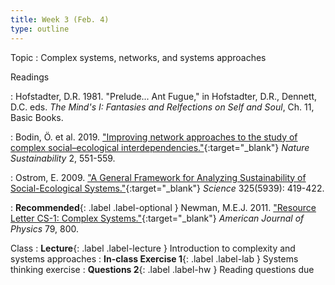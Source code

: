 ```yaml
---
title: Week 3 (Feb. 4)
type: outline
---
```


Topic
: Complex systems, networks, and systems approaches

Readings

: Hofstadter, D.R. 1981. "Prelude... Ant Fugue," in Hofstadter, D.R., Dennett, D.C. eds. _The Mind's I: Fantasies and Relfections on Self and Soul_, Ch. 11, Basic Books.

: Bodin, Ö. et al. 2019. ["Improving network approaches to the study of complex social–ecological interdependencies."](https://doi.org/10.1038/s41893-019-0308-0){:target="_blank"} _Nature Sustainability_ 2, 551-559.

: Ostrom, E. 2009. ["A General Framework for Analyzing Sustainability of Social-Ecological Systems."](https://doi.org/10.1126/science.1172133){:target="_blank"} _Science_ 325(5939): 419-422.

: **Recommended**{: .label .label-optional } Newman, M.E.J. 2011. ["Resource Letter CS-1: Complex Systems."](https://doi.org/10.1119/1.3590372){:target="_blank"} _American Journal of Physics_ 79, 800.

Class
: **Lecture**{: .label .label-lecture } Introduction to complexity and systems approaches
: **In-class Exercise 1**{: .label .label-lab } Systems thinking exercise
: **Questions 2**{: .label .label-hw } Reading questions due
